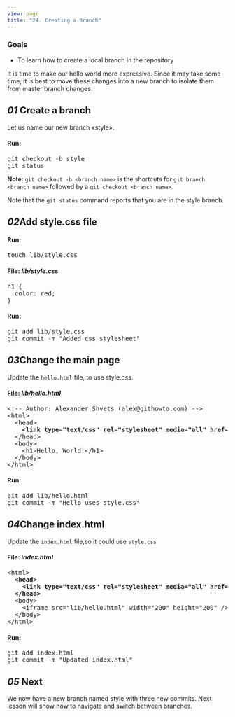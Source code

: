```yaml
---
view: page
title: "24. Creating a Branch"
---
```


<h3>Goals</h3>

<ul><li>To learn how to create a local branch in the repository</li></ul>

<p>It is time to make our hello world more expressive. Since it may take some time, it is best to move these changes into a new branch to isolate them from master branch changes.</p>

<h2><em>01</em> Create a branch</h2>

<p>Let us name our new branch «style».</p>

<h4 class="h4-pre">Run:</h4>

<pre class="instructions">git checkout -b style
git status</pre>

<p class="note"><strong>Note: </strong><code>git checkout -b &lt;branch name&gt;</code> is the shortcuts for <code>git branch &lt;branch name&gt;</code> followed by a <code>git checkout &lt;branch name&gt;</code>.</p>

<p>Note that the <code>git status</code> command reports that you are in the style branch.</p>

<h2><em>02</em>Add style.css file</h2>

<h4 class="h4-pre">Run:</h4>

<pre class="instructions">touch lib/style.css</pre>

<h4 class="h4-pre">File: <em>lib/style.css</em></h4>

<pre class="file">h1 {
  color: red;
}</pre>

<h4 class="h4-pre">Run:</h4>

<pre class="instructions">git add lib/style.css
git commit -m "Added css stylesheet"</pre>

<h2><em>03</em>Change the main page</h2>

<p>Update the <code>hello.html</code> file, to use style.css.</p>

<h4 class="h4-pre">File: <em>lib/hello.html</em></h4>

<pre class="file">&lt;!-- Author: Alexander Shvets (alex@githowto.com) --&gt;
&lt;html&gt;
  &lt;head&gt;
<strong>    &lt;link type="text/css" rel="stylesheet" media="all" href="style.css" /&gt;</strong>
  &lt;/head&gt;
  &lt;body&gt;
    &lt;h1&gt;Hello, World!&lt;/h1&gt;
  &lt;/body&gt;
&lt;/html&gt;</pre>

<h4 class="h4-pre">Run:</h4>

<pre class="instructions">git add lib/hello.html
git commit -m "Hello uses style.css"</pre>

<h2><em>04</em>Change index.html</h2>

<p>Update the <code>index.html</code> file,so it could use <code>style.css</code></p>

<h4 class="h4-pre">File: <em>index.html</em></h4>

<pre class="file">&lt;html&gt;
<strong>  &lt;head&gt;
    &lt;link type="text/css" rel="stylesheet" media="all" href="lib/style.css" /&gt;
  &lt;/head&gt;</strong>
  &lt;body&gt;
    &lt;iframe src="lib/hello.html" width="200" height="200" /&gt;
  &lt;/body&gt;
&lt;/html&gt;</pre>

<h4 class="h4-pre">Run:</h4>

<pre class="instructions">git add index.html
git commit -m "Updated index.html"</pre>

<h2><em>05</em> Next</h2>

<p>We now have a new branch named style with three new commits. Next lesson will show how to navigate and switch between branches.</p>
